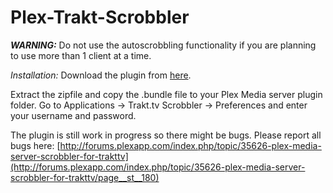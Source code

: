 Plex-Trakt-Scrobbler
=================================

***WARNING:*** Do not use the autoscrobbling functionality if you are planning to use more than 1 client at a time.

*Installation:*
Download the plugin from [here](https://github.com/tester22/Plex-Trakt-Scrobbler/zipball/master).

Extract the zipfile and copy the .bundle file to your Plex Media server plugin folder.
Go to Applications -> Trakt.tv Scrobbler -> Preferences and enter your username and password.


The plugin is still work in progress so there might be bugs. Please report all bugs here: [http://forums.plexapp.com/index.php/topic/35626-plex-media-server-scrobbler-for-trakttv](http://forums.plexapp.com/index.php/topic/35626-plex-media-server-scrobbler-for-trakttv/page__st__180)

